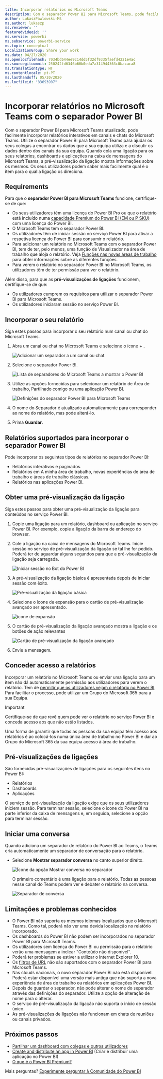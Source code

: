 ```yaml
---
title: Incorporar relatórios no Microsoft Teams
description: Com o separador Power BI para Microsoft Teams, pode facilmente incorporar relatórios interativos em canais e chats.
author: LukaszPawlowski-MS
ms.author: lukaszp
ms.reviewer: ''
featuredvideoid: ''
ms.service: powerbi
ms.subservice: powerbi-service
ms.topic: conceptual
LocalizationGroup: Share your work
ms.date: 04/27/2020
ms.openlocfilehash: 7034bd544ee9c14dd5f32df9335faefd4221e4ac
ms.sourcegitcommit: 250242fd6346b60b0eda7a314944363c0bacaca8
ms.translationtype: HT
ms.contentlocale: pt-PT
ms.lasthandoff: 05/20/2020
ms.locfileid: "83693907"
---
```

# <a name="embed-reports-in-microsoft-teams-with-the-power-bi-tab"></a>Incorporar relatórios no Microsoft Teams com o separador Power BI

Com o separador Power BI para Microsoft Teams atualizado, pode facilmente incorporar relatórios interativos em canais e chats do Microsoft Teams. Utilize o separador Power BI para Microsoft Teams para ajudar os seus colegas a encontrar os dados que a sua equipa utiliza e a discutir os dados dentro dos canais da sua equipa.  Quando cola uma ligação para os seus relatórios, dashboards e aplicações na caixa de mensagens do Microsoft Teams, a pré-visualização da ligação mostra informações sobre os mesmos. Os seus utilizadores podem saber mais facilmente qual é o item para o qual a ligação os direciona.

## <a name="requirements"></a>Requirements

Para que o **separador Power BI para Microsoft Teams** funcione, certifique-se de que:

- Os seus utilizadores têm uma licença do Power BI Pro ou que o relatório está incluído numa [capacidade Premium do Power BI (EM ou P SKU)](../admin/service-premium-what-is.md) com uma licença do Power BI.
- O Microsoft Teams tem o separador Power BI.
- Os utilizadores têm de iniciar sessão no serviço Power BI para ativar a respetiva licença do Power BI para consumir o relatório.
- Para adicionar um relatório no Microsoft Teams com o separador Power BI, tem de ter, pelo menos, uma função de Visualizador na área de trabalho que aloja o relatório. Veja [Funções nas novas áreas de trabalho](service-new-workspaces.md#roles-in-the-new-workspaces) para obter informações sobre as diferentes funções.
- Para verem o relatório no separador Power BI no Microsoft Teams, os utilizadores têm de ter permissão para ver o relatório.

Além disso, para que as **pré-visualizações de ligações** funcionem, certifique-se de que:
- Os utilizadores cumprem os requisitos para utilizar o separador Power BI para Microsoft Teams.
- Os utilizadores iniciaram sessão no serviço Power BI. 


## <a name="embed-your-report"></a>Incorporar o seu relatório

Siga estes passos para incorporar o seu relatório num canal ou chat do Microsoft Teams.

1. Abra um canal ou chat no Microsoft Teams e selecione o ícone **+** .

    ![Adicionar um separador a um canal ou chat](media/service-embed-report-microsoft-teams/service-embed-report-microsoft-teams-add.png)

2. Selecione o separador Power BI.

    ![Lista de separadores do Microsoft Teams a mostrar o Power BI](media/service-embed-report-microsoft-teams/service-embed-report-microsoft-teams-tab.png)

3. Utilize as opções fornecidas para selecionar um relatório de Área de trabalho, Partilhado comigo ou uma aplicação Power BI.

    ![Definições do separador Power BI para Microsoft Teams](media/service-embed-report-microsoft-teams/service-embed-report-microsoft-teams-tab-settings.png)

4. O nome do Separador é atualizado automaticamente para corresponder ao nome do relatório, mas pode alterá-lo. 

5. Prima **Guardar**.

## <a name="supported-reports-for-embedding-the-power-bi-tab"></a>Relatórios suportados para incorporar o separador Power BI
Pode incorporar os seguintes tipos de relatórios no separador Power BI:

- Relatórios interativos e paginados.
- Relatórios em A minha área de trabalho, novas experiências de área de trabalho e áreas de trabalho clássicas.
- Relatórios nas aplicações Power BI.

## <a name="get-a-link-preview"></a>Obter uma pré-visualização da ligação

Siga estes passos para obter uma pré-visualização da ligação para conteúdos no serviço Power BI.

1. Copie uma ligação para um relatório, dashboard ou aplicação no serviço Power BI. Por exemplo, copie a ligação da barra de endereço do browser.

2. Cole a ligação na caixa de mensagens do Microsoft Teams. Inicie sessão no serviço de pré-visualização da ligação se tal lhe for pedido. Poderá ter de aguardar alguns segundos para que a pré-visualização da ligação seja carregada.

    ![Iniciar sessão no Bot do Power BI](media/service-embed-report-microsoft-teams/service-teams-link-preview-sign-in-needed.png)

3. A pré-visualização da ligação básica é apresentada depois de iniciar sessão com êxito.

    ![Pré-visualização da ligação básica](media/service-embed-report-microsoft-teams/service-teams-link-preview-basic.png)

4. Selecione o ícone de expansão para o cartão de pré-visualização avançado ser apresentado.

    ![ícone de expansão](media/service-embed-report-microsoft-teams/service-teams-link-preview-expand-icon.png)

5. O cartão de pré-visualização da ligação avançado mostra a ligação e os botões de ação relevantes

    ![Cartão de pré-visualização da ligação avançado](media/service-embed-report-microsoft-teams/service-teams-link-preview-nice-card.png)

6. Envie a mensagem.



## <a name="grant-access-to-reports"></a>Conceder acesso a relatórios

Incorporar um relatório no Microsoft Teams ou enviar uma ligação para um item não dá automaticamente permissão aos utilizadores para verem o relatório. Tem de [permitir que os utilizadores vejam o relatório no Power BI](service-share-dashboards.md). Para facilitar o processo, pode utilizar um Grupo do Microsoft 365 para a sua Equipa.

> [!IMPORTANT]
> Certifique-se de que revê quem pode ver o relatório no serviço Power BI e conceda acesso aos que não estão listados.

Uma forma de garantir que todas as pessoas da sua equipa têm acesso aos relatórios é ao colocá-los numa única área de trabalho no Power BI e dar ao Grupo do Microsoft 365 da sua equipa acesso à área de trabalho.

## <a name="link-previews"></a>Pré-visualizações de ligações 

São fornecidas pré-visualizações de ligações para os seguintes itens no Power BI:
- Relatórios
- Dashboards
- Aplicações

O serviço de pré-visualização da ligação exige que os seus utilizadores iniciem sessão. Para terminar sessão, selecione o ícone do Power BI na parte inferior da caixa de mensagens e, em seguida, selecione a opção para terminar sessão.

## <a name="start-a-conversation"></a>Iniciar uma conversa

Quando adiciona um separador de relatório do Power BI ao Teams, o Teams cria automaticamente um separador de conversação para o relatório. 

- Selecione **Mostrar separador conversa** no canto superior direito.

    ![Ícone da opção Mostrar conversa no separador](media/service-embed-report-microsoft-teams/power-bi-teams-conversation-icon.png)

    O primeiro comentário é uma ligação para o relatório. Todas as pessoas nesse canal do Teams podem ver e debater o relatório na conversa.

    ![Separador de conversa](media/service-embed-report-microsoft-teams/power-bi-teams-conversation-tab.png)

## <a name="known-issues-and-limitations"></a>Limitações e problemas conhecidos

- O Power BI não suporta os mesmos idiomas localizados que o Microsoft Teams. Como tal, poderá não ver uma devida localização no relatório incorporado.
- Os dashboards do Power BI não podem ser incorporados no separador Power BI para Microsoft Teams.
- Os utilizadores sem licença do Power BI ou permissão para o relatório verão uma mensagem a indicar "Conteúdo não disponível".
- Poderá ter problemas se estiver a utilizar o Internet Explorer 10. <!--You can look at the [browsers support for Power BI](../consumer/end-user-browsers.md) and for [Microsoft 365](https://products.office.com/office-system-requirements#Browsers-section). -->
- Os [filtros de URL](service-url-filters.md) não são suportados com o separador Power BI para Microsoft Teams.
- Nas clouds nacionais, o novo separador Power BI não está disponível. Poderá estar disponível uma versão mais antiga que não suporta a nova experiência de área de trabalho ou relatórios em aplicações Power BI. 
- Depois de guardar o separador, não pode alterar o nome do separador através das definições do separador. Utilize a opção de alteração de nome para o alterar.
- O serviço de pré-visualização da ligação não suporta o início de sessão único.
- As pré-visualizações de ligações não funcionam em chats de reuniões ou canais privados.

## <a name="next-steps"></a>Próximos passos
- [Partilhar um dashboard com colegas e outros utilizadores](service-share-dashboards.md)  
- [Create and distribute an app in Power BI](service-create-distribute-apps.md) (Criar e distribuir uma aplicação no Power BI)  
- [O que é o Power BI Premium?](../admin/service-premium-what-is.md)

Mais perguntas? [Experimente perguntar à Comunidade do Power BI](https://community.powerbi.com/)
